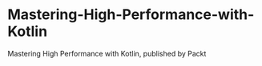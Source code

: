 # Mastering-High-Performance-with-Kotlin
 Mastering High Performance with Kotlin, published by Packt
